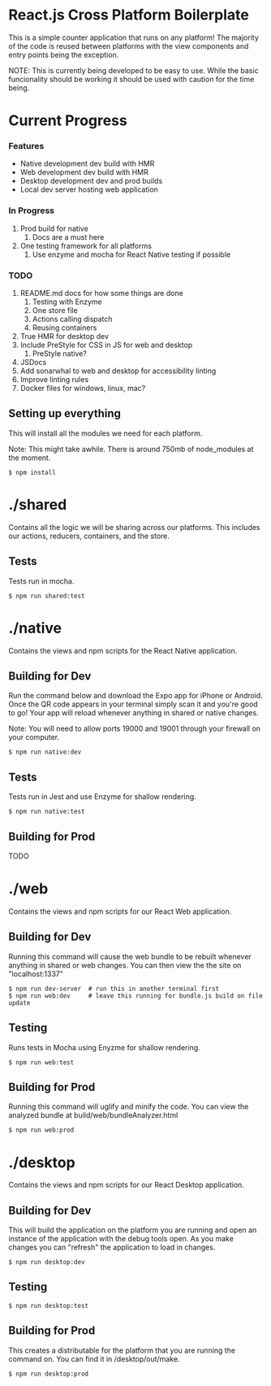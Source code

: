 # React.js Cross Platform Boilerplate
This is a simple counter application that runs on any platform! The majority of the code is reused between platforms with the view components and entry points being the exception.

NOTE: This is currently being developed to be easy to use. While the basic funcionality should be working it should be used with caution for the time being.

# Current Progress
### Features
* Native development dev build with HMR
* Web development dev build with HMR
* Desktop development dev and prod builds
* Local dev server hosting web application

### In Progress
1. Prod build for native
    1. Docs are a must here
1. One testing framework for all platforms
    1. Use enzyme and mocha for React Native testing if possible

### TODO
1. README.md docs for how some things are done
    1. Testing with Enzyme
    1. One store file
    1. Actions calling dispatch
    1. Reusing containers
1. True HMR for desktop dev
1. Include PreStyle for CSS in JS for web and desktop
    1. PreStyle native?
1. JSDocs
1. Add sonarwhal to web and desktop for accessibility linting
1. Improve linting rules
1. Docker files for windows, linux, mac?


## Setting up everything
This will install all the modules we need for each platform.

Note: This might take awhile. There is around 750mb of node_modules at the moment.
```
$ npm install
```


# ./shared
Contains all the logic we will be sharing across our platforms. This includes our actions, reducers, containers, and the store.

## Tests
Tests run in mocha.
```
$ npm run shared:test
```


# ./native
Contains the views and npm scripts for the React Native application.

## Building for Dev
Run the command below and download the Expo app for iPhone or Android. Once the QR code appears in your terminal simply scan it and you're good to go! Your app will reload whenever anything in shared or native changes.

Note: You will need to allow ports 19000 and 19001 through your firewall on your computer.
```
$ npm run native:dev
```

## Tests
Tests run in Jest and use Enzyme for shallow rendering.
```
$ npm run native:test
```

## Building for Prod
TODO



# ./web
Contains the views and npm scripts for our React Web application.

## Building for Dev
Running this command will cause the web bundle to be rebuilt whenever anything in shared or web changes. You can
then view the the site on "localhost:1337"
```
$ npm run dev-server  # run this in another terminal first
$ npm run web:dev     # leave this running for bundle.js build on file update
```
## Testing
Runs tests in Mocha using Enyzme for shallow rendering.
```
$ npm run web:test
```

## Building for Prod
Running this command will uglify and minify the code. You can view the analyzed bundle at build/web/bundleAnalyzer.html
```
$ npm run web:prod
```



# ./desktop
Contains the views and npm scripts for our React Desktop application.

## Building for Dev
This will build the application on the platform you are running and open an instance of the application with
the debug tools open. As you make changes you can "refresh" the application to load in changes.

```
$ npm run desktop:dev
```

## Testing
```
$ npm run desktop:test
```

## Building for Prod
This creates a distributable for the platform that you are running the command on. You can find it in
/desktop/out/make.

```
$ npm run desktop:prod
```
